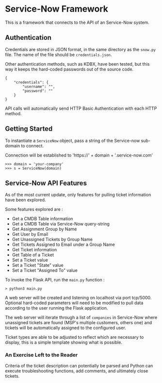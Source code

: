 # Service-Now Framework

This is a framework that connects to the API of an Service-Now system.

## Authentication

Credentials are stored in JSON format, in the same directory as the `snow.py` file. The name of the file should be `credentials.json`.

Other authentication methods, such as KDBX, have been tested, but this way it keeps the hard-coded passwords out of the source code.

```
{
	"credentials": {
		"username": "",
		"password": ""
	}
}
```

API calls will automatically send HTTP Basic Authentication with each HTTP method.

## Getting Started

To instantiate a `ServiceNow` object, pass a string of the Service-now sub-domain to connect.

Connection will be established to 'https://' + domain + '.service-now.com'

```
>>> domain = 'your-company'
>>> s = ServiceNow(domain)
```

## Service-Now API Features

As of the most current update, only features for pulling ticket information have been explored.

Some features explored are :
- Get a CMDB Table information
- Get a CMDB Table via Service-Now query-string
- Get Assignment Group by Name
- Get User by Email
- Get Unassigned Tickets by Group Name
- Get Tickets Assigned to Email under a Group Name
- Get Ticket information
- Get Table of a Ticket
- Set a Ticket value
- Set a Ticket "State" value
- Set a Ticket "Assigned To" value

To invoke the Flask API, run the `main.py` function :

```
> python3 main.py
```

A web server will be created and listening on localhost via port tcp/5000. Optional hard-coded parameters will need to be modified to pull data according to the user running the Flask application.

The web server will iterate through a list of `companies` in Service-Now where unassigned tickets are found (MSP's multiple customers, others one) and tickets will be automatically assigned to the configured user.

Ticket types are able to be adjusted to reflect which are necessary to display, this is a simple template showing what is possible.

### An Exercise Left to the Reader

Criteria of the ticket description can potentially be parsed and Python can execute troubleshooting functions, add comments, and ultimately close tickets.